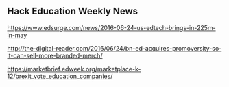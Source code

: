 ## Hack Education Weekly News

https://www.edsurge.com/news/2016-06-24-us-edtech-brings-in-225m-in-may

http://the-digital-reader.com/2016/06/24/bn-ed-acquires-promoversity-so-it-can-sell-more-branded-merch/

https://marketbrief.edweek.org/marketplace-k-12/brexit_vote_education_companies/

